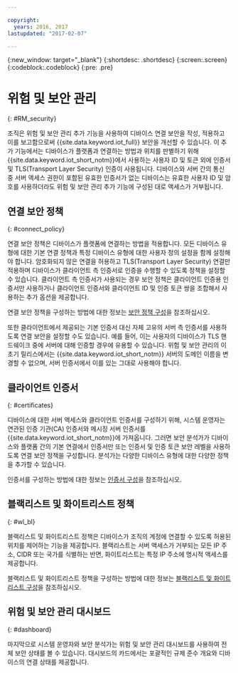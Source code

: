 ```yaml
---

copyright:
  years: 2016, 2017
lastupdated: "2017-02-07"

---
```


{:new_window: target="\_blank"}
{:shortdesc: .shortdesc}
{:screen:.screen}
{:codeblock:.codeblock}
{:pre: .pre}

# 위험 및 보안 관리
{: #RM_security}

조직은 위험 및 보안 관리 추가 기능을 사용하여 디바이스 연결 보안을 작성, 적용하고 이를 보고함으로써 {{site.data.keyword.iot_full}} 보안을 개선할 수 있습니다. 이 추가 기능에서는 디바이스가 플랫폼과 연결하는 방법과 위치를 판별하기 위해 {{site.data.keyword.iot_short_notm}}에서 사용하는 사용자 ID 및 토큰 외에 인증서 및 TLS(Transport Layer Security) 인증이 사용됩니다. 디바이스와 서버 간의 통신 중 서버 액세스 권한이 포함된 유효한 인증서가 없는 디바이스는 유효한 사용자 ID 및 암호를 사용하더라도 위험 및 보안 관리 추가 기능에 구성된 대로 액세스가 거부됩니다. 

## 연결 보안 정책
{: #connect_policy}

연결 보안 정책은 디바이스가 플랫폼에 연결하는 방법을 적용합니다. 모든 디바이스 유형에 대한 기본 연결 정책과 특정 디바이스 유형에 대한 사용자 정의 설정을 함께 설정해야 합니다. 암호화되지 않은 연결을 허용하고 TLS(Transport Layer Security) 연결만 적용하며 디바이스가 클라이언트 측 인증서로 인증을 수행할 수 있도록 정책을 설정할 수 있습니다. 클라이언트 측 인증서가 사용되는 경우 보안 정책은 클라이언트 인증용 인증서만 사용하거나 클라이언트 인증서와 클라이언트 ID 및 인증 토큰 쌍을 조합해서 사용하는 추가 옵션을 제공합니다. 

연결 보안 정책을 구성하는 방법에 대한 정보는 [보안 정책 구성](set_up_policies.html)을 참조하십시오. 

또한 클라이언트에서 제공되는 기본 인증서 대신 자체 고유의 서버 측 인증서를 사용하도록 연결 보안을 설정할 수도 있습니다. 예를 들어, 이는 사용자의 디바이스가 TLS 핸드쉐이크 중에 서버에 대해 인증할 경우에 유용할 수 있습니다. 위험 및 보안 관리의 이 초기 릴리스에서는 {{site.data.keyword.iot_short_notm}} 서버의 도메인 이름을 변경할 수 없으며, 서버 인증서에서 이를 있는 그대로 사용해야 합니다. 

## 클라이언트 인증서
{: #certificates}

디바이스에 대한 서버 액세스와 클라이언트 인증서를 구성하기 위해, 시스템 운영자는 연관된 인증 기관(CA) 인증서와 메시징 서버 인증서를 {{site.data.keyword.iot_short_notm}}에 가져옵니다. 그러면 보안 분석가가 디바이스와 플랫폼 간의 기본 연결에서 인증서만 또는 인증서 및 인증 토큰 보안 레벨을 사용하도록 연결 보안 정책을 구성합니다. 분석가는 다양한 디바이스 유형에 대한 다양한 정책을 추가할 수 있습니다. 

인증서를 구성하는 방법에 대한 정보는 [인증서 구성](set_up_certificates.html)을 참조하십시오. 

## 블랙리스트 및 화이트리스트 정책
{: #wl_bl}

블랙리스트 및 화이트리스트 정책은 디바이스가 조직의 계정에 연결할 수 있도록 허용된 위치를 제어하는 기능을 제공합니다. 블랙리스트는 서버 액세스가 거부되는 모든 IP 주소, CIDR 또는 국가를 식별하는 반면, 화이트리스트는 특정 IP 주소에 명시적 액세스를 제공합니다. 

블랙리스트 및 화이트리스트 정책을 구성하는 방법에 대한 정보는 [블랙리스트 및 화이트리스트 구성](set_up_policies.html#config_black_white)을 참조하십시오. 

## 위험 및 보안 관리 대시보드
{: #dashboard}

마지막으로 시스템 운영자와 보안 분석가는 위험 및 보안 관리 대시보드를 사용하여 전체 보안 상태를 볼 수 있습니다. 대시보드의 카드에서는 포괄적인 규제 준수 개요와 디바이스의 연결 상태를 제공합니다. 
